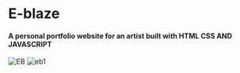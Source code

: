 # E-blaze

#### A personal portfolio website for an artist built with HTML CSS AND JAVASCRIPT
![EB](https://user-images.githubusercontent.com/87545460/209590011-8cd0be93-8d0d-46a0-a0b6-17b3593c3554.PNG)
![eb1](https://user-images.githubusercontent.com/87545460/209590015-3012786d-f8af-4cfd-ab8d-a89e911907bf.PNG)
